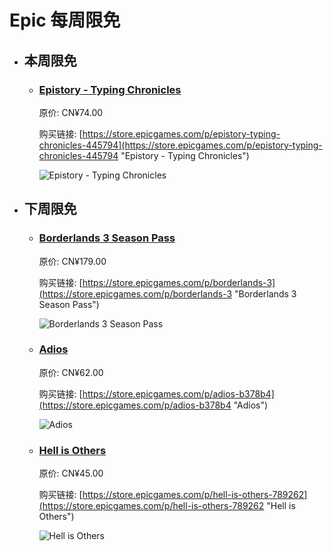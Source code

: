 # Epic 每周限免

- ## 本周限免


  - ### [Epistory - Typing Chronicles](https://store.epicgames.com/p/epistory-typing-chronicles-445794 "Epistory - Typing Chronicles")

    原价: CN¥74.00

    购买链接: [https://store.epicgames.com/p/epistory-typing-chronicles-445794](https://store.epicgames.com/p/epistory-typing-chronicles-445794 "Epistory - Typing Chronicles")

    ![Epistory - Typing Chronicles](https://cdn1.epicgames.com/spt-assets/2fe270709f944fc398851454cf476f95/epistory-typing-adventure-1t9zx.jpg)


- ## 下周限免


  - ### [Borderlands 3 Season Pass](https://store.epicgames.com/p/borderlands-3 "Borderlands 3 Season Pass")

    原价: CN¥179.00

    购买链接: [https://store.epicgames.com/p/borderlands-3](https://store.epicgames.com/p/borderlands-3 "Borderlands 3 Season Pass")

    ![Borderlands 3 Season Pass](https://cdn1.epicgames.com/offer/catnip/Diesel_productv2_borderlands-3_season-pass_BL3_SEASONPASS_Hero-3840x2160-4411e63a005a43811a2bc516ae7ec584598fd4aa-3840x2160-b8988ebb0f3d9159671e8968af991f30_3840x2160-b8988ebb0f3d9159671e8968af991f30)


  - ### [Adios](https://store.epicgames.com/p/adios-b378b4 "Adios")

    原价: CN¥62.00

    购买链接: [https://store.epicgames.com/p/adios-b378b4](https://store.epicgames.com/p/adios-b378b4 "Adios")

    ![Adios](https://cdn1.epicgames.com/spt/e8e605d4-bd25-48d7-b99c-c8df348c9d81/adios-offer-41329995.jpg)


  - ### [Hell is Others](https://store.epicgames.com/p/hell-is-others-789262 "Hell is Others")

    原价: CN¥45.00

    购买链接: [https://store.epicgames.com/p/hell-is-others-789262](https://store.epicgames.com/p/hell-is-others-789262 "Hell is Others")

    ![Hell is Others](https://cdn1.epicgames.com/spt-assets/0de2d0d8870f457eaf7c6bf8c64f7f9e/hell-is-others-86xt2.jpg)

